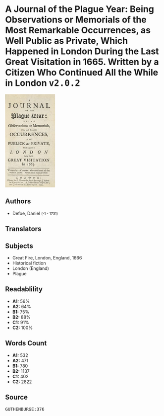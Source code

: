 # A Journal of the Plague Year: Being Observations or Memorials of the Most Remarkable Occurrences, as Well Public as Private, Which Happened in London During the Last Great Visitation in 1665. Written by a Citizen Who Continued All the While in London <kbd>v2.0.2</kbd>

![](./cover.medium.jpg "")

## Authors


 - Defoe, Daniel <small>(-1 - 1731)</small>

## Translators



## Subjects


 - Great Fire, London, England, 1666
 - Historical fiction
 - London (England)
 - Plague

## Readablility


 - **A1:** 56%
 - **A2:** 64%
 - **B1:** 75%
 - **B2:** 88%
 - **C1:** 91%
 - **C2:** 100%

## Words Count


 - **A1:** 532
 - **A2:** 471
 - **B1:** 780
 - **B2:** 1137
 - **C1:** 402
 - **C2:** 2822

## Source


<kbd>GUTHENBURGE:376</kbd>
